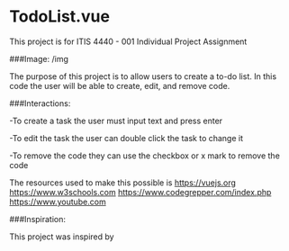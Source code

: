 # TodoList.vue

This project is for ITIS 4440 - 001 Individual Project Assignment

###Image:
/img


The purpose of this project is to allow users to create a to-do list. 
In this code the user will be able to create, edit, and remove code.

###Interactions:

-To create a task the user must input text and press enter

-To edit the task the user can double click the task to change it

-To remove the code they can use the checkbox or x mark to remove the code

The resources used to make this possible is
https://vuejs.org
https://www.w3schools.com
https://www.codegrepper.com/index.php
https://www.youtube.com

###Inspiration:

This project was inspired by 
